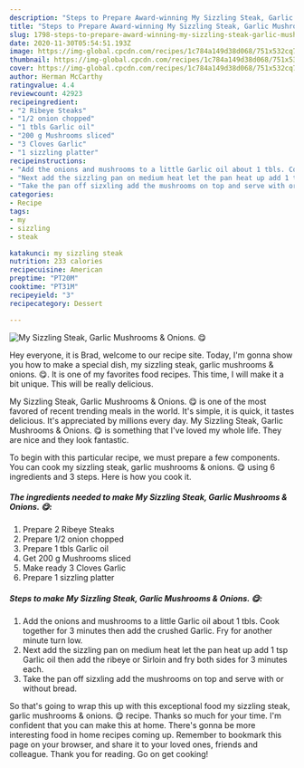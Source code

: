 ```yaml
---
description: "Steps to Prepare Award-winning My Sizzling Steak, Garlic Mushrooms &amp;amp; Onions. 😋"
title: "Steps to Prepare Award-winning My Sizzling Steak, Garlic Mushrooms &amp;amp; Onions. 😋"
slug: 1798-steps-to-prepare-award-winning-my-sizzling-steak-garlic-mushrooms-and-amp-onions
date: 2020-11-30T05:54:51.193Z
image: https://img-global.cpcdn.com/recipes/1c784a149d38d068/751x532cq70/my-sizzling-steak-garlic-mushrooms-onions-😋-recipe-main-photo.jpg
thumbnail: https://img-global.cpcdn.com/recipes/1c784a149d38d068/751x532cq70/my-sizzling-steak-garlic-mushrooms-onions-😋-recipe-main-photo.jpg
cover: https://img-global.cpcdn.com/recipes/1c784a149d38d068/751x532cq70/my-sizzling-steak-garlic-mushrooms-onions-😋-recipe-main-photo.jpg
author: Herman McCarthy
ratingvalue: 4.4
reviewcount: 42923
recipeingredient:
- "2 Ribeye Steaks"
- "1/2 onion chopped"
- "1 tbls Garlic oil"
- "200 g Mushrooms sliced"
- "3 Cloves Garlic"
- "1 sizzling platter"
recipeinstructions:
- "Add the onions and mushrooms to a little Garlic oil about 1 tbls. Cook together for 3 minutes then add the crushed Garlic. Fry for another minute turn low."
- "Next add the sizzling pan on medium heat let the pan heat up add 1 tsp Garlic oil then add the ribeye or Sirloin and fry both sides for 3 minutes each."
- "Take the pan off sizxling add the mushrooms on top and serve with or without bread."
categories:
- Recipe
tags:
- my
- sizzling
- steak

katakunci: my sizzling steak 
nutrition: 233 calories
recipecuisine: American
preptime: "PT20M"
cooktime: "PT31M"
recipeyield: "3"
recipecategory: Dessert

---
```



![My Sizzling Steak, Garlic Mushrooms &amp; Onions. 😋](https://img-global.cpcdn.com/recipes/1c784a149d38d068/751x532cq70/my-sizzling-steak-garlic-mushrooms-onions-😋-recipe-main-photo.jpg)

Hey everyone, it is Brad, welcome to our recipe site. Today, I'm gonna show you how to make a special dish, my sizzling steak, garlic mushrooms &amp; onions. 😋. It is one of my favorites food recipes. This time, I will make it a bit unique. This will be really delicious.

My Sizzling Steak, Garlic Mushrooms &amp; Onions. 😋 is one of the most favored of recent trending meals in the world. It's simple, it is quick, it tastes delicious. It's appreciated by millions every day. My Sizzling Steak, Garlic Mushrooms &amp; Onions. 😋 is something that I've loved my whole life. They are nice and they look fantastic.




To begin with this particular recipe, we must prepare a few components. You can cook my sizzling steak, garlic mushrooms &amp; onions. 😋 using 6 ingredients and 3 steps. Here is how you cook it.

<!--inarticleads1-->

##### The ingredients needed to make My Sizzling Steak, Garlic Mushrooms &amp; Onions. 😋:

1. Prepare 2 Ribeye Steaks
1. Prepare 1/2 onion chopped
1. Prepare 1 tbls Garlic oil
1. Get 200 g Mushrooms sliced
1. Make ready 3 Cloves Garlic
1. Prepare 1 sizzling platter




<!--inarticleads2-->

##### Steps to make My Sizzling Steak, Garlic Mushrooms &amp; Onions. 😋:

1. Add the onions and mushrooms to a little Garlic oil about 1 tbls. Cook together for 3 minutes then add the crushed Garlic. Fry for another minute turn low.
1. Next add the sizzling pan on medium heat let the pan heat up add 1 tsp Garlic oil then add the ribeye or Sirloin and fry both sides for 3 minutes each.
1. Take the pan off sizxling add the mushrooms on top and serve with or without bread.




So that's going to wrap this up with this exceptional food my sizzling steak, garlic mushrooms &amp; onions. 😋 recipe. Thanks so much for your time. I'm confident that you can make this at home. There's gonna be more interesting food in home recipes coming up. Remember to bookmark this page on your browser, and share it to your loved ones, friends and colleague. Thank you for reading. Go on get cooking!
